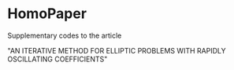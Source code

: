 # HomoPaper
Supplementary codes to the article 

"AN ITERATIVE METHOD FOR ELLIPTIC PROBLEMS WITH
RAPIDLY OSCILLATING COEFFICIENTS"
